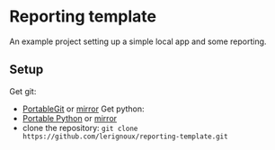 # Reporting template

An example project setting up a simple local app and some reporting.

## Setup

Get git:
* [PortableGit](https://github.com/git-for-windows/git/releases/download/v2.49.0.windows.1/PortableGit-2.49.0-64-bit.7z.exe)
  or [mirror]()
Get python:
* [Portable Python](https://www.python.org/ftp/python/3.12.11/Python-3.12.11.tar.xz)
  or [mirror]()
* clone the repository:
  `git clone https://github.com/lerignoux/reporting-template.git`
